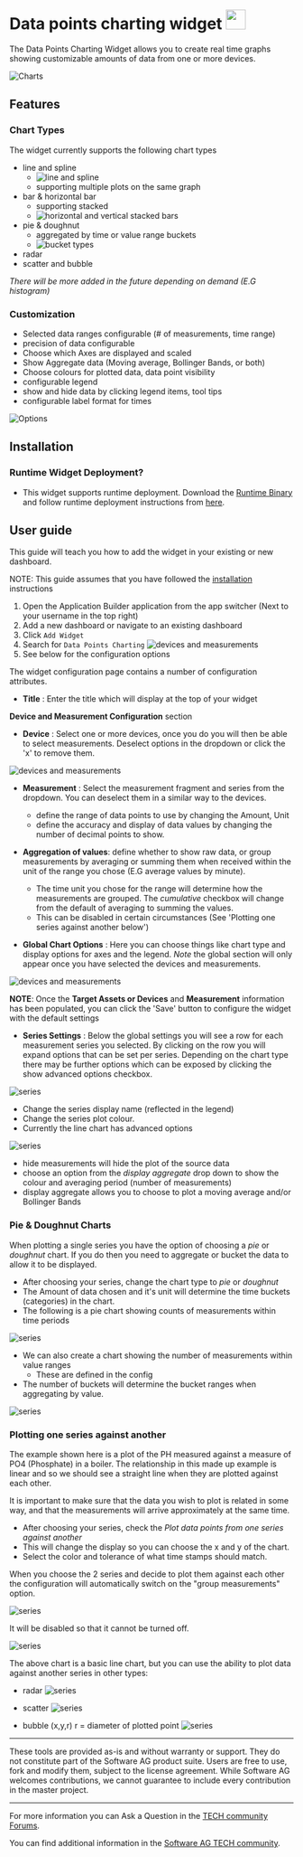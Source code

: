 <!-- @format -->

# Data points charting widget [<img width="35" src="https://user-images.githubusercontent.com/67993842/97668428-f360cc80-1aa7-11eb-8801-da578bda4334.png"/>](https://github.com/SoftwareAG/cumulocity-datapoints-charting-widget/releases/download/v1.0.1/cumulocity-datapoints-chart-widget-1.0.1.zip)

The Data Points Charting Widget allows you to create real time graphs showing customizable amounts of data from one or more devices.

![Charts](/styles/previewImage.png)

## Features

### Chart Types

The widget currently supports the following chart types

-   line and spline
    -   ![line and spline](/images/line_vs_spline.png)
    -   supporting multiple plots on the same graph
-   bar & horizontal bar
    -   supporting stacked
    -   ![horizontal and vertical stacked bars](/images/horz_vs_vertbar.png)
-   pie & doughnut
    -   aggregated by time or value range buckets
    -   ![bucket types](/images/buckets.png)
-   radar
-   scatter and bubble

_There will be more added in the future depending on demand (E.G histogram)_

### Customization

-   Selected data ranges configurable (# of measurements, time range)
-   precision of data configurable
-   Choose which Axes are displayed and scaled
-   Show Aggregate data (Moving average, Bollinger Bands, or both)
-   Choose colours for plotted data, data point visibility
-   configurable legend
-   show and hide data by clicking legend items, tool tips
-   configurable label format for times

![Options](/images/options.png)

## Installation

### Runtime Widget Deployment?

-   This widget supports runtime deployment. Download the [Runtime Binary](https://github.com/SoftwareAG/cumulocity-datapoints-charting-widget/releases/download/v1.0.1/cumulocity-datapoints-chart-widget-1.0.1.zip) and follow runtime deployment instructions from [here](https://github.com/SoftwareAG/cumulocity-runtime-widget-loader).

## User guide

This guide will teach you how to add the widget in your existing or new dashboard.

NOTE: This guide assumes that you have followed the [installation](https://github.com/SoftwareAG/cumulocity-runtime-widget-loader) instructions

1. Open the Application Builder application from the app switcher (Next to your username in the top right)
2. Add a new dashboard or navigate to an existing dashboard
3. Click `Add Widget`
4. Search for `Data Points Charting` ![devices and measurements](/images/add_widget.png)
5. See below for the configuration options

The widget configuration page contains a number of configuration attributes.

-   **Title** : Enter the title which will display at the top of your widget

**Device and Measurement Configuration** section

-   **Device** : Select one or more devices, once you do you will then be able to select measurements. Deselect options in the dropdown or click the 'x' to remove them.

![devices and measurements](/images/devandmeas.png)

-   **Measurement** : Select the measurement fragment and series from the dropdown. You can deselect them in a similar way to the devices.

    -   define the range of data points to use by changing the Amount, Unit
    -   define the accuracy and display of data values by changing the number of decimal points to show.

-   **Aggregation of values**: define whether to show raw data, or group measurements by averaging or summing them when received within the unit of the range you chose (E.G average values by minute).

    -   The time unit you chose for the range will determine how the measurements are grouped. The _cumulative_ checkbox will change from the default of averaging to summing the values.
    -   This can be disabled in certain circumstances (See 'Plotting one series against another below')

-   **Global Chart Options** : Here you can choose things like chart type and display options for axes and the legend. _Note_ the global section will only appear once you have selected the devices and measurements.

![devices and measurements](/images/global.gif)

**NOTE**: Once the **Target Assets or Devices** and **Measurement** information has been populated, you can click the 'Save' button to configure the widget with the default settings

-   **Series Settings** : Below the global settings you will see a row for each measurement series you selected. By clicking on the row you will expand options that can be set per series. Depending on the chart type there may be further options which can be exposed by clicking the show advanced options checkbox.

![series](/images/series.gif)

-   Change the series display name (reflected in the legend)
-   Change the series plot colour.
-   Currently the line chart has advanced options

![series](/images/advanced.gif)

-   hide measurements will hide the plot of the source data
-   choose an option from the _display aggregate_ drop down to show the colour and averaging period (number of measurements)
-   display aggregate allows you to choose to plot a moving average and/or Bollinger Bands

### Pie & Doughnut Charts

When plotting a single series you have the option of choosing a _pie_ or _doughnut_ chart. If you do then you need to aggregate or
bucket the data to allow it to be displayed.

-   After choosing your series, change the chart type to _pie_ or _doughnut_
-   The Amount of data chosen and it's unit will determine the time buckets (categories) in the chart.
-   The following is a pie chart showing counts of measurements within time periods

![series](/images/pie.gif)

-   We can also create a chart showing the number of measurements within value ranges
    -   These are defined in the config
-   The number of buckets will determine the bucket ranges when aggregating by value.

![series](/images/value_buckets.png)

### Plotting one series against another

The example shown here is a plot of the PH measured against a measure of PO4 (Phosphate) in a boiler. The relationship in this made up example is linear and so we should see a straight line when they are plotted against each other.

It is important to make sure that the data you wish to plot is related in some way, and that the measurements will arrive approximately at the same time.

-   After choosing your series, check the _Plot data points from one series against another_
-   This will change the display so you can choose the x and y of the chart.
-   Select the color and tolerance of what time stamps should match.

When you choose the 2 series and decide to plot them against each other the configuration will automatically switch on the "group measurements" option.

![series](/images/group.png)

It will be disabled so that it cannot be turned off.

![series](/images/multivariate.gif)

The above chart is a basic line chart, but you can use the ability to plot data against another series in other types:

-   radar
    ![series](/images/radar.png)

-   scatter
    ![series](/images/scatter.png)

-   bubble (x,y,r) r = diameter of plotted point
    ![series](/images/bubble.png)

---

These tools are provided as-is and without warranty or support. They do not constitute part of the Software AG product suite. Users are free to use, fork and modify them, subject to the license agreement. While Software AG welcomes contributions, we cannot guarantee to include every contribution in the master project.

---

For more information you can Ask a Question in the [TECH community Forums](http://tech.forums.softwareag.com/techjforum/forums/list.page?product=cumulocity).

You can find additional information in the [Software AG TECH community](http://techcommunity.softwareag.com/home/-/product/name/cumulocity).
